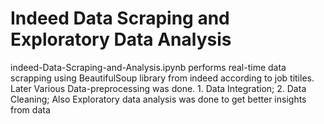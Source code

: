 # Indeed Data Scraping and Exploratory Data Analysis

indeed-Data-Scraping-and-Analysis.ipynb performs real-time data scrapping using BeautifulSoup library from indeed according to job titiles. 
Later Various Data-preprocessing was done. 1. Data Integration; 2. Data Cleaning; 
Also Exploratory data analysis was done to get better insights from data
